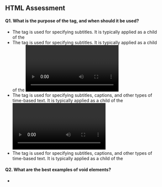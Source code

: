 HTML Assessment
---------------------

#### Q1. What is the purpose of the <track> tag, and when should it be used?
- The <track> tag is used for specifying subtitles. It is typically applied as a child of the <audio> and <video> tags.
- The <track> tag is used for specifying subtitles. It is typically applied as a child of the <video> tag.
- The <track> tag is used for specifying subtitles, captions, and other types of time-based text. It is typically applied as a child of the <video> tag.
- The <track> tag is used for specifying subtitles, captions, and other types of time-based text. It is typically applied as a child of the <audio> and <video> tag. <<<< CORRECT

#### Q2. What are the best examples of void elements?

- 
<link>
<meta>
<title>


- 
<wbr>
<base>
<source>
 <<<<<CORRECT

- 
<input>
<br>
<p>

-
<area>
<embed>
<strong>

#### Q3. In HTML5, which tag or tags embed a webpage inside of a webpage?
- 
<iframe>, <frame>, and 
<frameset>

- <frame>

- <iframe> <<<<CORRECT

- <frame> and <frameset>

#### Q4. Where do <header> and <footer> tags typically occur?
- as children of <body>, <article>, <aside>, and <section> tags
- as children of <body>, <article>, and <section> tags
- as children of <body>, <article>, <aside>, <nav>, and <section> tags <<<< CORRECT
- as children of <body>, <article>, <table>, and <section> tags

#### Q5. What's the best way to apply bold styling to text?
- <strong> <<<<< CORRECT
- Use CSS.
- <bold>
- <b>

#### Q6. When is the <link> tag used?
- when linking style sheets, JavaScript, and icons for mobile apps
- when linking style sheets, favicons, and preloading assets
- when linking style sheets and favicons <<<<<< CORRECT
- when linking style sheets, external URLs, and favicons

#### Q7. The value attribute is associated with which set of tags?
-
<button>
<input>
<form>

-
<inout>
<label>
<meter>
<<<<CORRECT

-
 <inout>
 <option>
 <textarea>
 
 -
  <li>
  <input>
  <option>
  
#### Q8. What should fill the two blanks in the HTML code below?

```css
<address ______  _____>
    <span itemprop="streetAddress">
    6410 Via Real
    </span><br>
    <span itemprop="addressLocality">Carpinteria</span>,
    <span itemprop="addressRegion">CA</span>
    <span itemprop="addressCode">93013</span>
</address>
```

- 
  itemscope
  itemtype="http://schema.org/PostalAddress"
 
- 
  itemsref="http://schema.org/PostalAddress"
  itemid="address" <<<< CORRECT
 
- 
  itemscope="address"
  itemref="http://schema.org/PostalAddress"
  
- 
  itemid="address"
  itemtype="http://schema.org/PostalAddress"

#### Q9. When should you use the <aside> element?
- when the content can be removed without detracting from the page's message
- for anything you want to move to the side, like a pull quote box, a sidebar, or an image with text wrapping around it
- for anything in parentheses <<<<<CORRECT
- for anything in a sidebar

#### 10. With which tags is the <source> element associated?

- 
<svg>, <picture>, <audio>, and 
<video>

- 
<picture>, <audio>, and <video> <<<<CORRECT

- It is iterchangeable with the src attribute, so any element which uses src may use <source..... 

- <audio> and <video>

#### 11. What is NOT a valid attribute for the <textarea> element?
- readonly <<<<CORRECT
- max
- from 
- spellcheck

#### 12. What is the best way to code the sample shown?

-
<details open>
    <summary>Parmesan Deviled Eggs</summary>
    <p>These delectable little bites are made with organic eggs, ...</p>
</details>

- 
<details>
    <h4>Parmesan Deviled Eggs</h4>
    <p>These delectable little bites are made with organic eggs, ...</p>
</details>

- 
    <h4>Parmesan Deviled Eggs</h4>
    <p>These delectable little bites are made with organic eggs, ...</p> <<<<CORRECT

- 
<details>
    <summary>Parmesan Deviled Eggs</summary>
    <p>These delectable little bites are made with organic eggs, ...</p>
</details>

#### 13. What is the purpose of the <samp> element?
- It connects the web browser to a SA-MP server
- It identifies enclosed text as a sampler or an example.
- It identifies sample output from a computer program. <<<<< CORRECT
- It uses a simple application messaging protocol to connect the browser to a texting device.

#### 14. When should you use <ol> and <ul> elements?
- Use <ul> when you want a bulleted list and <ol> when you want a numbered list.
- Use <ul> when you have a list of items in which the order of the items matters. Use <ol> when you have a list of items that
could go in any order.
- Use <ol> when you want a bulleted list and <ul> when you want a numbered list.
- Use <ol> when you have a list of items in which the order of the items matters. <<<<CORRECT

#### 15. What is the difference between the post and get methods in a form?
- post is used for sending information to the server. get is used for retrieving form information from the server.
- get is used for sending information to the server. post is used for retrieving form information from the server.
- With get, data is included in the form body when send to the server. With post, the data goes through the URL <<<<<<CORRECT
- With post, data is included in the form body when send to the server. With get, the data goes through the URL
